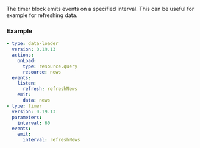 The timer block emits events on a specified interval. This can be useful for example for refreshing
data.

### Example

```yaml
- type: data-loader
  version: 0.19.13
  actions:
    onLoad:
      type: resource.query
      resource: news
  events:
    listen:
      refresh: refreshNews
    emit:
      data: news
- type: timer
  version: 0.19.13
  parameters:
    interval: 60
  events:
    emit:
      interval: refreshNews
```
